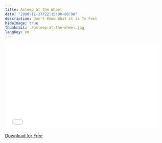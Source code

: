 ```yaml
---
title: Asleep at the Wheel
date: "2008-11-27T22:15:00-08:00"
description: Don't Know What it is To Feel
hideImage: true
thumbnail: ./asleep-at-the-wheel.jpg
langKey: en
---
```


<iframe src="//player.vimeo.com/video/9932047?title=0&byline=0&portrait=0&color=54b4d8&" width="500" height="281" frameborder="0" webkitallowfullscreen mozallowfullscreen allowfullscreen></iframe>

<a href="https://gum.co/lfKz/1rkmf9q?wanted=true" target="_blank" class="gumroad-button button fit" data-gumroad-single-product="true">Download for Free</a>

